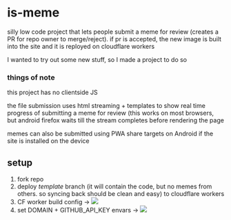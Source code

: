 # is-meme

silly low code project that lets people submit a meme for review (creates a PR for repo owner to merge/reject). if pr is accepted, the new image is built into the site and it is reployed on cloudflare workers

I wanted to try out some new stuff, so I made a project to do so

### things of note
this project has no clientside JS

the file submission uses html streaming + templates to show real time progress of submitting a meme for review (this works on most browsers, but android firefox waits till the stream completes before rendering the page

memes can also be submitted using PWA share targets on Android if the site is installed on the device

## setup
1. fork repo
2. deploy *template* branch (it will contain the code, but no memes from others. so syncing back should be clean and easy) to cloudflare workers
3. CF worker build config -> ![](https://raw.githubusercontent.com/nexus-uw/is-meme/template/Screenshot%202024-08-12%2022.25.47.png)
4. set DOMAIN + GITHUB_API_KEY envars -> ![](https://raw.githubusercontent.com/nexus-uw/is-meme/template/Screenshot%202024-08-12%2022.35.38.png)
